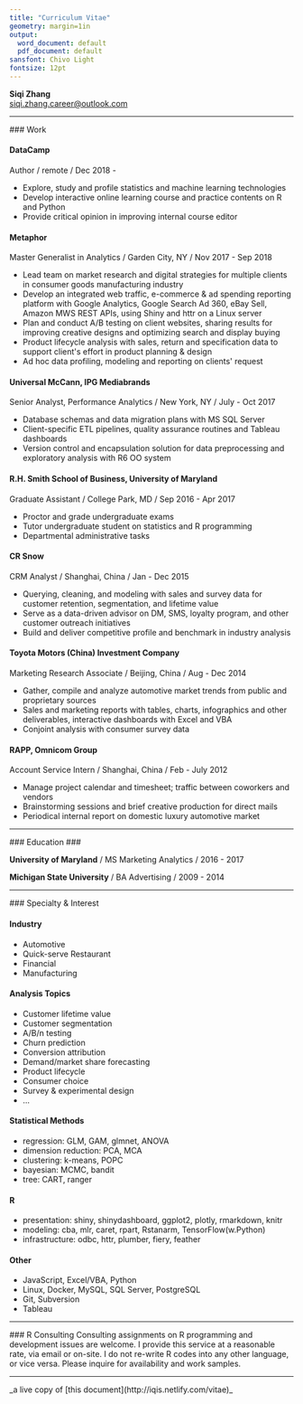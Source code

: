 ```yaml
---
title: "Curriculum Vitae"
geometry: margin=1in
output:
  word_document: default
  pdf_document: default
sansfont: Chivo Light
fontsize: 12pt
---
```


**Siqi Zhang**  
siqi.zhang.career@outlook.com

    
<hr/>    
### Work

#### DataCamp
Author / remote / Dec 2018 - 

- Explore, study and profile statistics and machine learning technologies 
- Develop interactive online learning course and practice contents on R and Python
- Provide critical opinion in improving internal course editor

   
      
#### Metaphor 
Master Generalist in Analytics / Garden City, NY / Nov 2017 - Sep 2018  

- Lead team on market research and digital strategies for multiple clients in consumer goods manufacturing industry
- Develop an integrated web traffic, e-commerce & ad spending reporting platform with Google Analytics, Google Search Ad 360, eBay Sell, Amazon MWS REST APIs, using Shiny and httr on a Linux server
- Plan and conduct A/B testing on client websites, sharing results for improving creative designs and optimizing search and display buying
- Product lifecycle analysis with sales, return and specification data to support client's effort in product planning & design
- Ad hoc data profiling, modeling and reporting on clients' request

    
    
#### Universal McCann, IPG Mediabrands 	
Senior Analyst, Performance Analytics / New York, NY / July - Oct 2017

- Database schemas and data migration plans with MS SQL Server
- Client-specific ETL pipelines, quality assurance routines and Tableau dashboards
- Version control and encapsulation solution for data preprocessing and exploratory analysis with R6 OO system

    
    
#### R.H. Smith School of Business, University of Maryland
Graduate Assistant / College Park, MD / Sep 2016 - Apr 2017

- Proctor and grade undergraduate exams
- Tutor undergraduate student on statistics and R programming
- Departmental administrative tasks
    
    
#### CR Snow  
CRM Analyst / Shanghai, China / Jan - Dec 2015

- Querying, cleaning, and modeling with sales and survey data for customer retention, segmentation, and lifetime value
- Serve as a data-driven advisor on DM, SMS, loyalty program, and other customer outreach initiatives
- Build and deliver competitive profile and benchmark in industry analysis

    
    
#### Toyota Motors (China) Investment Company
Marketing Research Associate / Beijing, China / Aug - Dec 2014

- Gather, compile and analyze automotive market trends from public and proprietary sources
- Sales and marketing reports with tables, charts, infographics and other deliverables, interactive dashboards with Excel and VBA
- Conjoint analysis with consumer survey data


    
    
#### RAPP, Omnicom Group   
Account Service Intern / Shanghai, China / Feb - July 2012

- Manage project calendar and timesheet; traffic between coworkers and vendors
- Brainstorming sessions and brief creative production for direct mails
- Periodical internal report on domestic luxury automotive market


<hr/>
### Education ###

**University of Maryland** / MS Marketing Analytics / 2016 - 2017

**Michigan State University** / BA Advertising / 2009 - 2014

<hr/>
### Specialty & Interest
    
#### Industry

- Automotive
- Quick-serve Restaurant
- Financial
- Manufacturing
    
    
#### Analysis Topics

- Customer lifetime value
- Customer segmentation
- A/B/n testing
- Churn prediction
- Conversion attribution
- Demand/market share forecasting
- Product lifecycle 
- Consumer choice
- Survey & experimental design
- ... 

#### Statistical Methods

- regression: GLM, GAM, glmnet, ANOVA
- dimension reduction: PCA, MCA
- clustering: k-means, POPC
- bayesian: MCMC, bandit
- tree: CART, ranger

#### R

- presentation: shiny, shinydashboard, ggplot2, plotly, rmarkdown, knitr
- modeling: cba, mlr, caret, rpart, Rstanarm, TensorFlow(w.Python)
- infrastructure: odbc, httr,  plumber, fiery, feather

#### Other

- JavaScript, Excel/VBA, Python
- Linux, Docker, MySQL, SQL Server, PostgreSQL
- Git, Subversion
- Tableau



<hr/>
### R Consulting
Consulting assignments on R programming and development issues are welcome. I provide this service at a reasonable rate, via email or on-site. I do not re-write R codes into any other language, or vice versa. Please inquire for availability and work samples. 
<hr/>
_a live copy of [this document](http://iqis.netlify.com/vitae)_
